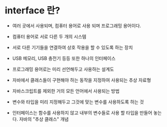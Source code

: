 # interface 란?

- 여러 곳에서 사용되며, 컴퓨터 용어로 사용 되며 프로그래밍 용어이다.

- 컴퓨터 용어로 서로 다른 두 개의 시스템

- 서로 다른 기기들을 연결하여 상호 작용을 할 수 있도록 하는 장치

- USB 메모리, USB 충전기 등등 또한 하나의 인터페이스

- 프로그래밍 용어로는 미리 선언해두고 사용하는 설계도

- 자바에서 클래스들이 구현해야 하는 동작을 지정하여 사용되는 추상 자료형

- 자바스크립트를 제외한 거의 모든 언어에서 사용되는 방법

- 변수와 타입을 미리 지정해두고 그것에 맞는 변수를 사용하도록 하는 것

- 인터페이스는 함수를 사용하지 않고 내부의 변수들로 사용 할 타입을 만들어 놓는다. 자바의 "추상 클래스" 개념
